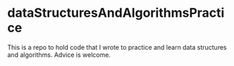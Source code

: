 # dataStructuresAndAlgorithmsPractice
This is a repo to hold code that I wrote to practice and learn data structures and algorithms. Advice is welcome.
